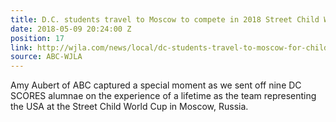 ```yaml
---
title: D.C. students travel to Moscow to compete in 2018 Street Child World Cup
date: 2018-05-09 20:24:00 Z
position: 17
link: http://wjla.com/news/local/dc-students-travel-to-moscow-for-child-world-cup
source: ABC-WJLA
---
```


Amy Aubert of ABC captured a special moment as we sent off nine DC SCORES alumnae on the experience of a lifetime as the team representing the USA at the Street Child World Cup in Moscow, Russia. 